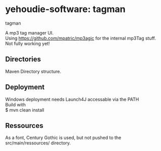 yehoudie-software: tagman
==========================

tagman

A mp3 tag manager UI.<br>
Using <https://github.com/mpatric/mp3agic> for the internal mp3Tag stuff.<br>
Not fully working yet!


Directories
-----------

Maven Directory structure.


Deployment
----------

Windows deployment needs Launch4J accessable via the PATH<br>
Build with<br>
$ mvn clean install



Ressources
----------

As a font, Century Gothic is used, but not pushed to the src/main/ressources/ directory.

